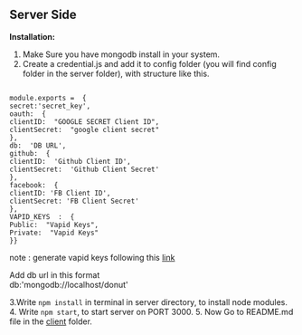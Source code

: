 ## Server Side
**Installation:**

 1. Make Sure you have mongodb install in your system.
 2. Create a credential.js and add it to config folder (you will find config folder in the server folder), with structure like this.
<code> 
module.exports =  {
secret:'secret_key',
oauth:  {
clientID:  "GOOGLE SECRET Client ID",
clientSecret:  "google client secret"
},
db:  'DB URL',
github:  {
clientID:  'Github Client ID',
clientSecret:  'Github Client Secret'
},
facebook:  {
clientID: 'FB Client ID',
clientSecret: 'FB Client Secret'
},
VAPID_KEYS  :  {
Public:  "Vapid Keys",
Private:  "Vapid Keys"
}}</code>


note : generate vapid keys following this  [link](https://pusher.com/tutorials/push-notifications-node-service-workers)

Add db url in this format  
 db:'mongodb://localhost/donut'

3.Write <code>npm install</code> in terminal in server directory, to install node modules.
4. Write <code>npm start</code>, to start server on PORT 3000.
5. Now Go to README.md file in the [client](https://github.com/codeuino/Social-Platform-Donut/tree/development/client) folder.


